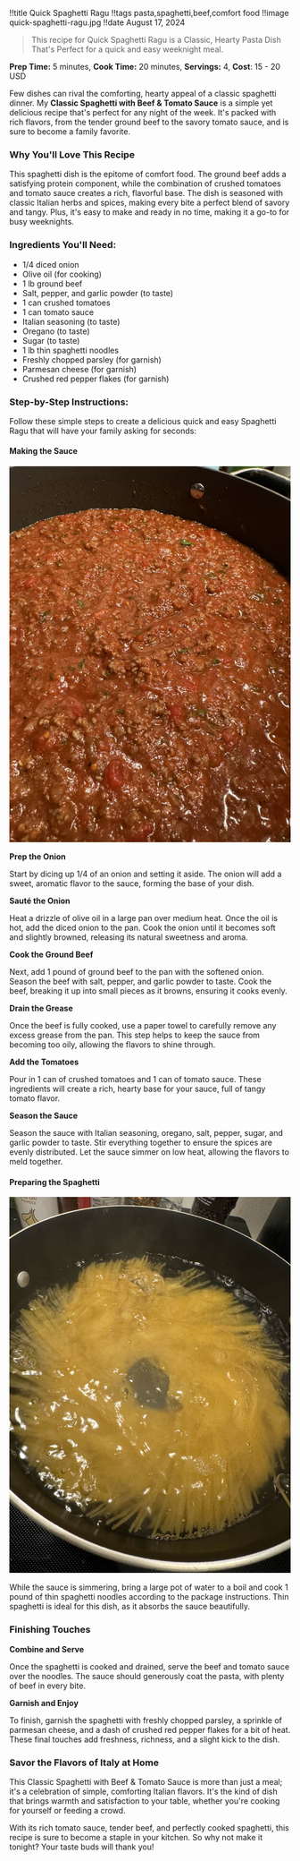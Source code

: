 !!title Quick Spaghetti Ragu
!!tags pasta,spaghetti,beef,comfort food
!!image quick-spaghetti-ragu.jpg
!!date August 17, 2024

> This recipe for Quick Spaghetti Ragu is a Classic, Hearty Pasta Dish That's Perfect for a quick and easy weeknight meal.

**Prep Time:** 5 minutes, **Cook Time:** 20 minutes, **Servings:** 4, **Cost**: 15 - 20 USD

Few dishes can rival the comforting, hearty appeal of a classic spaghetti dinner. My **Classic Spaghetti with Beef & Tomato Sauce** is a simple yet delicious recipe that's perfect for any night of the week. It's packed with rich flavors, from the tender ground beef to the savory tomato sauce, and is sure to become a family favorite.

### Why You'll Love This Recipe

This spaghetti dish is the epitome of comfort food. The ground beef adds a satisfying protein component, while the combination of crushed tomatoes and tomato sauce creates a rich, flavorful base. The dish is seasoned with classic Italian herbs and spices, making every bite a perfect blend of savory and tangy. Plus, it's easy to make and ready in no time, making it a go-to for busy weeknights.

### Ingredients You'll Need:

- 1/4 diced onion
- Olive oil (for cooking)
- 1 lb ground beef
- Salt, pepper, and garlic powder (to taste)
- 1 can crushed tomatoes
- 1 can tomato sauce
- Italian seasoning (to taste)
- Oregano (to taste)
- Sugar (to taste)
- 1 lb thin spaghetti noodles
- Freshly chopped parsley (for garnish)
- Parmesan cheese (for garnish)
- Crushed red pepper flakes (for garnish)

### Step-by-Step Instructions:

Follow these simple steps to create a delicious quick and easy Spaghetti Ragu that will have your family asking for seconds:

#### Making the Sauce

![Sauce](quick-spaghetti-ragu-sauce.jpg)

**Prep the Onion**

   Start by dicing up 1/4 of an onion and setting it aside. The onion will add a sweet, aromatic flavor to the sauce, forming the base of your dish.

**Sauté the Onion**

   Heat a drizzle of olive oil in a large pan over medium heat. Once the oil is hot, add the diced onion to the pan. Cook the onion until it becomes soft and slightly browned, releasing its natural sweetness and aroma.

**Cook the Ground Beef**

   Next, add 1 pound of ground beef to the pan with the softened onion. Season the beef with salt, pepper, and garlic powder to taste. Cook the beef, breaking it up into small pieces as it browns, ensuring it cooks evenly.

**Drain the Grease**

   Once the beef is fully cooked, use a paper towel to carefully remove any excess grease from the pan. This step helps to keep the sauce from becoming too oily, allowing the flavors to shine through.

**Add the Tomatoes**

   Pour in 1 can of crushed tomatoes and 1 can of tomato sauce. These ingredients will create a rich, hearty base for your sauce, full of tangy tomato flavor.

**Season the Sauce**

   Season the sauce with Italian seasoning, oregano, salt, pepper, sugar, and garlic powder to taste. Stir everything together to ensure the spices are evenly distributed. Let the sauce simmer on low heat, allowing the flavors to meld together.

#### Preparing the Spaghetti

![Pasta](quick-spaghetti-ragu-pasta.jpg)

While the sauce is simmering, bring a large pot of water to a boil and cook 1 pound of thin spaghetti noodles according to the package instructions. Thin spaghetti is ideal for this dish, as it absorbs the sauce beautifully.

### Finishing Touches

**Combine and Serve**

   Once the spaghetti is cooked and drained, serve the beef and tomato sauce over the noodles. The sauce should generously coat the pasta, with plenty of beef in every bite.

**Garnish and Enjoy**

   To finish, garnish the spaghetti with freshly chopped parsley, a sprinkle of parmesan cheese, and a dash of crushed red pepper flakes for a bit of heat. These final touches add freshness, richness, and a slight kick to the dish.

### Savor the Flavors of Italy at Home

This Classic Spaghetti with Beef & Tomato Sauce is more than just a meal; it's a celebration of simple, comforting Italian flavors. It's the kind of dish that brings warmth and satisfaction to your table, whether you're cooking for yourself or feeding a crowd. 

With its rich tomato sauce, tender beef, and perfectly cooked spaghetti, this recipe is sure to become a staple in your kitchen. So why not make it tonight? Your taste buds will thank you!